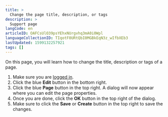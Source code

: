 ```yaml
---
title: >
  Change the page title, description, or tags
description: >
  Support page
langCode: en
articleID: OAFCsUlO39psYEhxNUrgvhq3mA0i0Wpl
languageCollectionID: TIqotF0URtQbI0MGBkEqN3z_wIfbXEb3
lastUpdated: 1599132257921
tags: []
---
```


On this page, you will learn how to change the title, description or tags of a page.

1.  Make sure you are [logged in](/support/log-in-or-register).
2.  Click the blue **Edit** button in the bottom right.
3.  Click the blue **Page** button in the top right. A dialog will now appear where you can edit the page properties.
4.  Once you are done, click the **OK** button in the top right of the dialog.
5.  Make sure to click the **Save** or **Create** button in the top right to save the changes.
